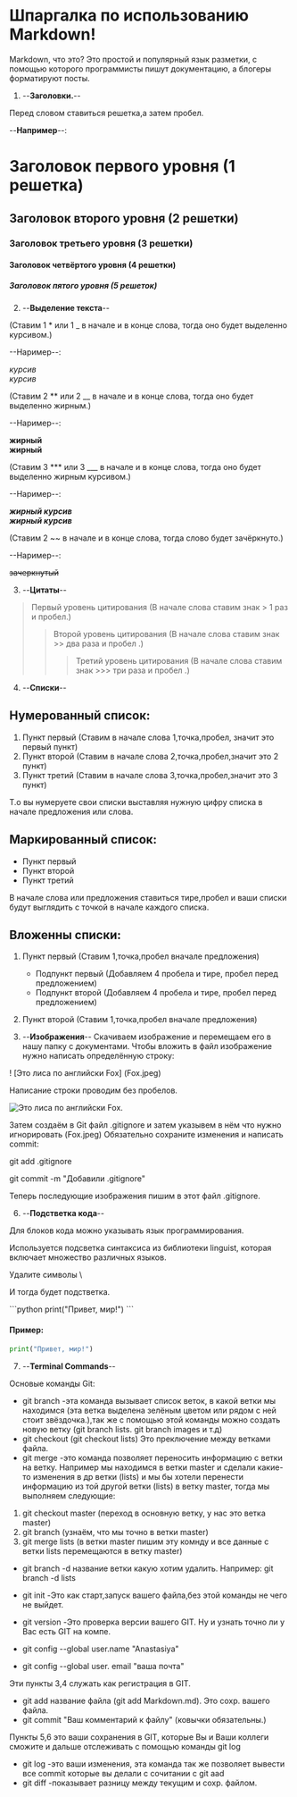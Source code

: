 # Шпаргалка по использованию Markdown!

Markdown, что это?
Это простой и популярный язык разметки, с помощью которого программисты пишут документацию, а блогеры форматируют посты.

1. --**Заголовки.**--

Перед словом ставиться решетка,а затем пробел.

--**Например**--: 
# Заголовок первого уровня (1 решетка)
## Заголовок второго уровня (2 решетки)
### Заголовок третьего уровня (3 решетки)
#### Заголовок четвёртого уровня (4 решетки)
##### Заголовок пятого уровня (5 решеток)

2. --**Выделение текста**--

(Ставим 1 * или 1 _ в начале и в конце слова, тогда оно будет выделенно курсивом.)

--Наример--:

*курсив*   
_курсив_

(Ставим 2 ** или 2 __ в начале и в конце слова, тогда оно будет выделенно жирным.)

--Наример--:

**жирный**  
__жирный__

(Ставим 3 *** или 3 ___ в начале и в конце слова, тогда оно будет выделенно жирным курсивом.)

--Наример--:

***жирный курсив***  
___жирный курсив___

(Ставим 2 ~~ в начале и в конце слова, тогда слово будет зачёркнуто.)

--Наример--:

~~зачеркнутый~~
 
 3. --**Цитаты**--

 > Первый уровень цитирования (В начале  слова ставим знак > 1 раз и пробел.)
>> Второй уровень цитирования (В начале слова ставим знак >> два раза и пробел .)
>>> Третий уровень цитирования (В начале слова ставим знак >>> три раза и пробел .)

4. --**Списки**--

## Нумерованный список:

1. Пункт первый  (Ставим в начале слова 1,точка,пробел, значит это первый пункт)
2. Пункт второй  (Ставим в начале слова 2,точка,пробел,значит это 2 пункт)
3. Пункт третий  (Ставим в начале слова 3,точка,пробел,значит это 3 пункт)

Т.о вы нумеруете свои списки выставляя нужную цифру списка в начале предложения или слова.

## Маркированный список:

- Пункт первый
- Пункт второй
- Пункт третий

В начале слова или предложения ставиться тире,пробел и ваши списки будут выглядить с точкой в начале каждого списка.

## Вложенны списки:

1. Пункт первый (Ставим 1,точка,пробел вначале предложения)
    - Подпункт первый (Добавляем 4 пробела и тире, пробел перед предложением)
    - Подпункт второй (Добавляем 4 пробела и тире, пробел перед предложением)
2. Пункт второй (Ставим 1,точка,пробел вначале предложения)


5. --**Изображения**--
Скачиваем изображение и перемещаем его в нашу папку с документами.
Чтобы вложить в файл изображение нужно написать определённую строку:

! [Это лиса по английски Fox] (Fox.jpeg)

Написание строки проводим без пробелов.

![Это лиса по английски Fox.](Fox.jpeg)

 Затем создаём в Git файл .gitignore и затем указывем в нём что нужно игнорировать (Fox.jpeg)
 Обязательно сохраните изменения и написать commit:
 
 git add .gitignore

 git commit -m "Добавили .gitignore"

 Теперь последующие изображения пишим в этот файл .gitignore.



6. --**Подстветка кода**--

Для блоков кода можно указывать язык программирования.

Используется подсветка синтаксиса из библиотеки linguist, которая включает множество различных языков.

Удалите символы \   

И тогда будет подстветка.

\```python
print("Привет, мир!")
\```
#### Пример:

```python
print("Привет, мир!")
```

7. --**Terminal Commands**--

Основые команды Git:

- git branch -эта команда вызывает список веток, в какой ветки мы находимся (эта ветка выделена зелёным цветом или рядом с ней стоит звёздочка.),так же с помощью этой команды можно создать новую ветку (git branch lists. git branch images и т.д)
- git checkout (git checkout lists) Это преключение между ветками файла.
- git merge -это команда позволяет переносить информацию с ветки на ветку. Например мы находимся в ветки master и сделали какие-то изменения в др ветки (lists) и мы бы хотели перенести информацию из той другой ветки (lists) в ветку master, тогда мы выполняем следующие: 
1. git checkout master (переход в основную ветку, у нас это ветка master)
2. git branch (узнаём, что мы точно в ветки master)
3. git merge lists (в ветки master пишим эту комнду и все данные с ветки lists перемещаются в ветку master)

- git branch -d название ветки какую хотим удалить. Например: git branch -d lists  

-  git init  -Это как старт,запуск вашего файла,без этой команды не чего не выйдет.
-  git version -Это проверка версии вашего GIT. Ну и узнать точно ли у Вас есть GIT на компе.
-  git config --global user.name "Anastasiya"
-  git config --global user. email "ваша почта"

Эти пункты 3,4 служать как регистрация в GIT. 

-  git add название файла (git add Markdown.md). Это  сохр. вашего файла.
-  git commit "Ваш комментарий к файлу" (ковычки обязательны.)

Пункты 5,6 это ваши сохранения в GIT, которые Вы и Ваши коллеги сможите и дальше отслеживать с помощью команды git log

-  git log -это ваши изменения, эта команда так же позволяет вывести все commit которые вы делали с сочитании с git aad
-  git diff -показывает разницу между текущим и сохр. файлом.
